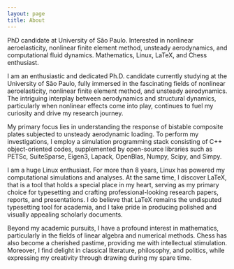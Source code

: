 ```yaml
---
layout: page
title: About
---
```


PhD candidate at University of São Paulo. Interested in nonlinear aeroelasticity, nonlinear finite element method, unsteady aerodynamics, and computational fluid dynamics. Mathematics, Linux, LaTeX, and Chess enthusiast.

I am an enthusiastic and dedicated Ph.D. candidate currently studying at the University of São Paulo, fully immersed in the fascinating fields of nonlinear aeroelasticity, nonlinear finite element method, and unsteady aerodynamics. The intriguing interplay between aerodynamics and structural dynamics, particularly when nonlinear effects come into play, continues to fuel my curiosity and drive my research journey.

My primary focus lies in understanding the response of bistable composite plates subjected to unsteady aerodynamic loading. To perform my investigations, I employ a simulation programming stack consisting of C++ object-oriented codes, supplemented by open-source libraries such as PETSc, SuiteSparse, Eigen3, Lapack, OpenBlas, Numpy, Scipy, and Simpy.

I am a huge Linux enthusiast. For more than 8 years, Linux has powered my computational simulations and analyses. At the same time, I discover LaTeX, that is a tool that holds a special place in my heart, serving as my primary choice for typesetting and crafting professional-looking research papers, reports, and presentations. I do believe that LaTeX remains the undisputed typesetting tool for academia, and I take pride in producing polished and visually appealing scholarly documents.

Beyond my academic pursuits, I have a profound interest in mathematics, particularly in the fields of linear algebra and numerical methods. Chess has also become a cherished pastime, providing me with intellectual stimulation. Moreover, I find delight in classical literature, philosophy, and politics, while expressing my creativity through drawing during my spare time.
